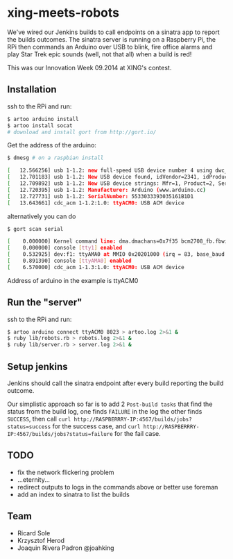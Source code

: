 # xing-meets-robots

We've wired our Jenkins builds to call endpoints on a sinatra app to report the builds outcomes.
The sinatra server is running on a Raspberry Pi, the RPi then commands an Arduino over USB to blink,
fire office alarms and play Star Trek epic sounds (well, not that all) when a build is red!

This was our Innovation Week 09.2014 at XING's contest.

## Installation

ssh to the RPi and run:

```bash
$ artoo arduino install
$ artoo install socat
# download and install gort from http://gort.io/
```

Get the address of the arduino:

```bash
$ dmesg # on a raspbian install

[   12.566256] usb 1-1.2: new full-speed USB device number 4 using dwc_otg
[   12.701183] usb 1-1.2: New USB device found, idVendor=2341, idProduct=0043
[   12.709892] usb 1-1.2: New USB device strings: Mfr=1, Product=2, SerialNumber=220
[   12.720395] usb 1-1.2: Manufacturer: Arduino (www.arduino.cc)
[   12.727731] usb 1-1.2: SerialNumber: 5533033393035161B1D1
[   13.643661] cdc_acm 1-1.2:1.0: ttyACM0: USB ACM device
```

alternatively you can do

```bash
$ gort scan serial

[    0.000000] Kernel command line: dma.dmachans=0x7f35 bcm2708_fb.fbwidth=656 bcm2708_fb.fbheight=416 bcm2708.boardrev=0xe bcm2708.serial=0x55f06651 smsc95xx.macaddr=B8:27:EB:F0:66:51 sdhci-bcm2708.emmc_clock_freq=250000000 vc_mem.mem_base=0x1ec00000 vc_mem.mem_size=0x20000000  dwc_otg.lpm_enable=0 console=ttyAMA0,115200 console=tty1 root=/dev/mmcblk0p2 rootfstype=ext4 elevator=deadline rootwait
[    0.000000] console [tty1] enabled
[    0.532925] dev:f1: ttyAMA0 at MMIO 0x20201000 (irq = 83, base_baud = 0) is a PL011 rev3
[    0.891390] console [ttyAMA0] enabled
[    6.570000] cdc_acm 1-1.3:1.0: ttyACM0: USB ACM device
```

Address of arduino in the example is ttyACM0

## Run the "server"

ssh to the RPi and run:

 ```bash
$ artoo arduino connect ttyACM0 8023 > artoo.log 2>&1 &
$ ruby lib/robots.rb > robots.log 2>&1 &
$ ruby lib/server.rb > server.log 2>&1 &
 ```

## Setup jenkins

Jenkins should call the sinatra endpoint after every build reporting the build outcome.

Our simplistic approach so far is to add 2 `Post-build tasks` that find the status from the build log,
one finds `FAILURE` in the log the other finds `SUCCESS`,
then call `curl http://RASPBERRRY-IP:4567/builds/jobs?status=success` for the success case, and `curl http://RASPBERRRY-IP:4567/builds/jobs?status=failure` for the fail case.

## TODO

- fix the network flickering problem
- ...eternity...
- redirect outputs to logs in the commands above or better use foreman
- add an index to sinatra to list the builds

## Team

- Ricard Sole
- Krzysztof Herod
- Joaquin Rivera Padron @joahking

